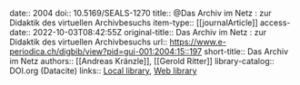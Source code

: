 date:: 2004
doi:: 10.5169/SEALS-1270
title:: @Das Archiv im Netz : zur Didaktik des virtuellen Archivbesuchs
item-type:: [[journalArticle]]
access-date:: 2022-10-03T08:42:55Z
original-title:: Das Archiv im Netz : zur Didaktik des virtuellen Archivbesuchs
url:: https://www.e-periodica.ch/digbib/view?pid=gui-001:2004:15::197
short-title:: Das Archiv im Netz
authors:: [[Andreas Kränzle]], [[Gerold Ritter]]
library-catalog:: DOI.org (Datacite)
links:: [Local library](zotero://select/groups/2386895/items/WWWGIANN), [Web library](https://www.zotero.org/groups/2386895/items/WWWGIANN)
